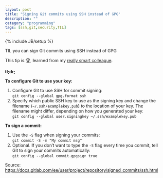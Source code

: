 ```yaml
---
layout: post
title: "Signing Git commits using SSH instead of GPG"
description: ""
category: "programming"
tags: [ssh,git,security,TIL]
---
```

{% include JB/setup %}

TIL you can sign Git commits using SSH instead of GPG

This tip is 🏆, learned from my [really smart colleague](http://jasonbot.com/).

**tl;dr;**

**To configure Git to use your key:**
1. Configure Git to use SSH for commit signing:  
   `git config --global gpg.format ssh`
2. Specify which public SSH key to use as the signing key and change the
   filename (`~/.ssh/examplekey.pub`) to the location of your key. The
   filename might differ, depending on how you generated your key:  
   `git config --global user.signingkey ~/.ssh/examplekey.pub`

**To sign a commit:**
1. Use the `-S` flag when signing your commits:  
   `git commit -S -m "My commit msg"`
2. Optional. If you don’t want to type the `-S` flag every time you commit,
   tell Git to sign your commits automatically:  
   `git config --global commit.gpgsign true`

Source: <https://docs.gitlab.com/ee/user/project/repository/signed_commits/ssh.html>
